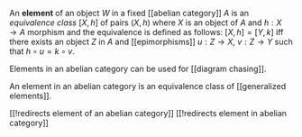 An __element__ of an object $W$ in a fixed [[abelian category]] $A$ is an *equivalence class* $[X,h]$ of pairs $(X,h)$ where $X$ is an object of $A$ and $h:X\to A$ morphism and the equivalence is defined as follows: $[X,h] = [Y,k]$ iff there exists an object $Z$ in $A$ and [[epimorphisms]] $u:Z\to X$, $v:Z\to Y$ such that $h\circ u = k\circ v$. 

Elements in an abelian category can be used for [[diagram chasing]].

An element in an abelian category is an equivalence class of [[generalized elements]].

[[!redirects element of an abelian category]]
[[!redirects element in abelian category]]